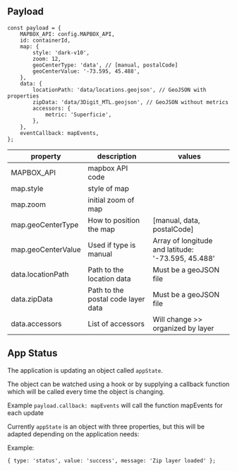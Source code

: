 ## Payload

```
const payload = {
    MAPBOX_API: config.MAPBOX_API,
    id: containerId,
    map: {
        style: 'dark-v10',
        zoom: 12,
        geoCenterType: 'data', // [manual, postalCode]
        geoCenterValue: '-73.595, 45.488',
    },
    data: {
        locationPath: 'data/locations.geojson', // GeoJSON with properties
        zipData: 'data/3Digit_MTL.geojson', // GeoJSON without metrics
        accessors: {
            metric: 'Superficie',
        },
    },
    eventCallback: mapEvents,
};
```

|property|description|values|
|---|---|---|
| MAPBOX_API  | mapbox API code  |   |
|map.style|style of map|   |
|map.zoom|initial zoom of map   |   |
|map.geoCenterType|How to position the map|[manual, data, postalCode]|
|map.geoCenterValue|Used if type is manual|Array of longitude and latitude: '-73.595, 45.488'|
|data.locationPath|Path to the location data|Must be a geoJSON file|
|data.zipData|Path to the postal code layer data|Must be a geoJSON file|
|data.accessors|List of accessors|Will change >> organized by layer|


## App Status
The application is updating an object called `appState`.

The object can be watched using a hook or by supplying a callback function which will be called every time the object is changing.

Example
`payload.callback: mapEvents` will call the function mapEvents for each update

Currently `appState` is an object with three properties, but this will be adapted depending on the application needs:

Example:
```
{ type: 'status', value: 'success', message: 'Zip layer loaded' };
```